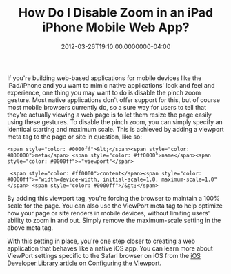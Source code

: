 ﻿---
title: How Do I Disable Zoom in an iPad iPhone Mobile Web App?
date: "2012-03-26T19:10:00.0000000-04:00"
description: If you're building web-based applications for mobile devices like the iPad/iPhone and you want to mimic native applications' look and feel and experience, one thing you may want to do is disable the pinch zoom gesture.
featuredImage: /img/mobile-app.jpg
---

If you're building web-based applications for mobile devices like the iPad/iPhone and you want to mimic native applications' look and feel and experience, one thing you may want to do is disable the pinch zoom gesture. Most native applications don't offer support for this, but of course most mobile browsers currently do, so a sure way for users to tell that they're actually viewing a web page is to let them resize the page easily using these gestures. To disable the pinch zoom, you can simply specify an identical starting and maximum scale. This is achieved by adding a viewport meta tag to the page or site in question, like so:

```
<span style="color: #0000ff">&lt;</span><span style="color: #800000">meta</span> <span style="color: #ff0000">name</span><span style="color: #0000ff">="viewport"</span>
```



```
 <span style="color: #ff0000">content</span><span style="color: #0000ff">="width=device-width, initial-scale=1.0, maximum-scale=1.0"</span> <span style="color: #0000ff">/&gt;</span>
```

By adding this viewport tag, you're forcing the browser to maintain a 100% scale for the page. You can also use the ViewPort meta tag to help optimize how your page or site renders in mobile devices, without limiting users' ability to zoom in and out. Simply remove the maximum-scale setting in the above meta tag.

With this setting in place, you're one step closer to creating a web application that behaves like a native iOS app. You can learn more about ViewPort settings specific to the Safari browser on iOS from the [iOS Developer Library article on Configuring the Viewport](http://developer.apple.com/library/ios/#DOCUMENTATION/AppleApplications/Reference/SafariWebContent/UsingtheViewport/UsingtheViewport.html#//apple_ref/doc/uid/TP40006509-SW19).


